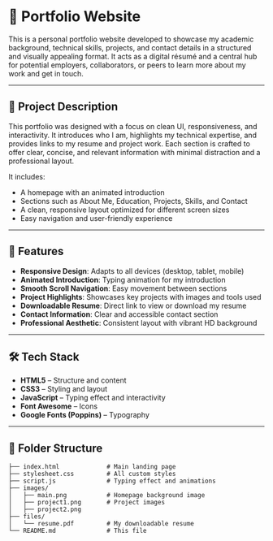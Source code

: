 # 💼 Portfolio Website

This is a personal portfolio website developed to showcase my academic background, technical skills, projects, and contact details in a structured and visually appealing format. It acts as a digital résumé and a central hub for potential employers, collaborators, or peers to learn more about my work and get in touch.

---

## 📌 Project Description

This portfolio was designed with a focus on clean UI, responsiveness, and interactivity. It introduces who I am, highlights my technical expertise, and provides links to my resume and project work. Each section is crafted to offer clear, concise, and relevant information with minimal distraction and a professional layout.

It includes:

- A homepage with an animated introduction
- Sections such as About Me, Education, Projects, Skills, and Contact
- A clean, responsive layout optimized for different screen sizes
- Easy navigation and user-friendly experience

---

## 🚀 Features

- **Responsive Design**: Adapts to all devices (desktop, tablet, mobile)
- **Animated Introduction**: Typing animation for my introduction
- **Smooth Scroll Navigation**: Easy movement between sections
- **Project Highlights**: Showcases key projects with images and tools used
- **Downloadable Resume**: Direct link to view or download my resume
- **Contact Information**: Clear and accessible contact section
- **Professional Aesthetic**: Consistent layout with vibrant HD background

---

## 🛠️ Tech Stack

- **HTML5** – Structure and content
- **CSS3** – Styling and layout
- **JavaScript** – Typing effect and interactivity
- **Font Awesome** – Icons
- **Google Fonts (Poppins)** – Typography

---

## 📁 Folder Structure

```plaintext
├── index.html             # Main landing page
├── stylesheet.css         # All custom styles
├── script.js              # Typing effect and animations
├── images/
│   ├── main.png           # Homepage background image
│   ├── project1.png       # Project images
│   ├── project2.png
├── files/
│   └── resume.pdf         # My downloadable resume
└── README.md              # This file
